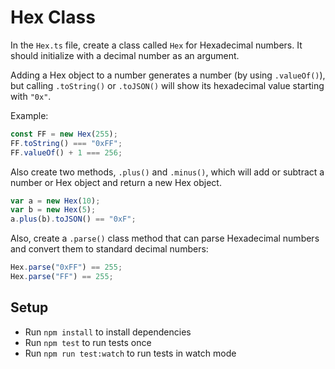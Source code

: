 # Hex Class

In the `Hex.ts` file, create a class called `Hex` for Hexadecimal numbers. It should initialize with a decimal number as an argument.

Adding a Hex object to a number generates a number (by using `.valueOf()`), but calling `.toString()` or `.toJSON()` will show its hexadecimal value starting with `"0x"`.

Example:

```js
const FF = new Hex(255);
FF.toString() === "0xFF";
FF.valueOf() + 1 === 256;
```

Also create two methods, `.plus()` and `.minus()`, which will add or subtract a number or Hex object and return a new Hex object.

```js
var a = new Hex(10);
var b = new Hex(5);
a.plus(b).toJSON() == "0xF";
```

Also, create a `.parse()` class method that can parse Hexadecimal numbers and convert them to standard decimal numbers:

```js
Hex.parse("0xFF") == 255;
Hex.parse("FF") == 255;
```

## Setup

* Run `npm install` to install dependencies
* Run `npm test` to run tests once
* Run `npm run test:watch` to run tests in watch mode

